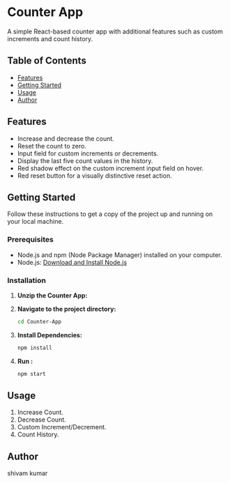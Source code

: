 # Counter App

A simple React-based counter app with additional features such as custom increments and count history.

## Table of Contents

- [Features](#features)
- [Getting Started](#getting-started)
- [Usage](#usage)
- [Author](#Author)

## Features

- Increase and decrease the count.
- Reset the count to zero.
- Input field for custom increments or decrements.
- Display the last five count values in the history.
- Red shadow effect on the custom increment input field on hover.
- Red reset button for a visually distinctive reset action.

## Getting Started

Follow these instructions to get a copy of the project up and running on your local machine.

### Prerequisites

- Node.js and npm (Node Package Manager) installed on your computer.
- Node.js: [Download and Install Node.js](https://nodejs.org/)

### Installation


1. **Unzip the Counter App:**

2. **Navigate to the project directory:**

   ```bash
   cd Counter-App
   ``` 

2. **Install Dependencies:**

   ```bash
   npm install
   ``` 


2. **Run :**

   ```bash
   npm start
   ``` 
## Usage

1. Increase Count.
2. Decrease Count.
3. Custom Increment/Decrement.
4. Count History.

## Author
shivam kumar


